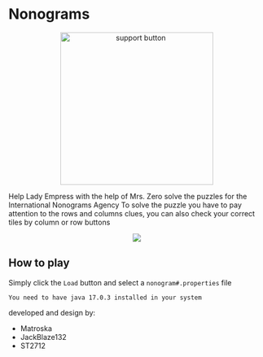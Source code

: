 # Nonograms

<p style="text-align: center">

<a href="https://ko-fi.com/I2I612K2L0">
  <img width="300" src="https://ko-fi.com/img/githubbutton_sm.svg" alt="support button">
</a>

</p>
Help Lady Empress with the help of Mrs. Zero solve the puzzles for the International Nonograms Agency
To solve the puzzle you have to pay attention to the rows and columns clues, you can also check your correct tiles by column or row buttons

<p style="text-align: center"><image src="https://user-images.githubusercontent.com/63567815/187064239-5be11672-3e2d-4638-b11b-de7d8a0d2168.png"></image></p>

## How to play
Simply click the `Load` button and select a `nonogram#.properties` file

```
You need to have java 17.0.3 installed in your system
```

developed and design by:
- Matroska
- JackBlaze132
- ST2712






